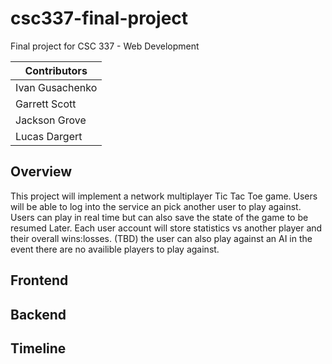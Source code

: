 # csc337-final-project
Final project for CSC 337 - Web Development

| Contributors      |
| ----------------- |
| Ivan Gusachenko   |
| Garrett Scott |
| Jackson Grove |
| Lucas Dargert |
## Overview
This project will implement a network multiplayer Tic Tac Toe game. Users will be able to log into the service an pick another user to play against. Users can play in real time but can also save the state of the game to be resumed Later. Each user account will store statistics vs another player and their overall wins:losses. (TBD) the user can also play against an AI in the event there are no availible players to play against.  
## Frontend

## Backend

## Timeline

